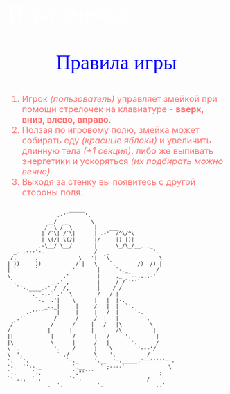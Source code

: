 <p style="font-family: Times New Roman; color: White; font-size: 40pt">Игра змейка</p>
<p style="text-align: center; font-family: Times New Roman; color: blue;font-size: 35pt">Правила игры</p>
<p style=" Times New Roman; color: #ff7373; font-size: 15pt">
<ol style=" Times New Roman; color: #ff7373; font-size: 15pt">
<li>Игрок <i>(пользователь)</i> управляет змейкой при помощи стрелочек на клавиатуре - <b>вверх, вниз, влево, вправо</b>.</li>
<li>Ползая по игровому полю, змейка может собирать еду <i>(красные яблоки)</i> и увеличить длинную тела <i>(+1 секция)</i>.
либо же выпивать энергетики и ускоряться <i>(их подбирать можно вечно)</i>.</li>
<li> Выходя за стенку вы появитесь с другой стороны поля.
</ol>
    </p>


                        _____
                    .-'`     '.
                 __/  __       \
                /  \ /  \       |    ___
               | /`\| /`\|      | .-'  /^\/^\
               | \(/| \(/|      |/     |) |)|
              .-\__/ \__/       |      \_/\_/__..._
      _...---'-.                /   _              '.
     /,      ,             \   '|  `\                \
    | ))     ))           /`|   \    `.       /)  /) |
    | `      `          .'       |     `-._         /
    \                 .'         |     ,_  `--....-'
     `.           __.' ,         |     / /`'''`
       `'-.____.-' /  /,         |    / /
           `. `-.-` .'  \        /   / |
             `-.__.'|    \      |   |  |-.
                _.._|     |     /   |  |  `'.
          .-''``    |     |     |   /  |     `-.
       .'`         /      /     /  |   |        '.
     /`           /      /     |   /   |\         \
    /            |      |      |   |   /\          |
    ||            |      /      |   /     '.        |
    |\            \      |      /   |       '.      /
    \ `.           '.    /      |    \        '---'/
    \  '.           `-./        \    '.          /
    '.  `'.            `-._     '.__  '-._____.'--'''''--.
    '-.  `'--._          `.__     `';----`              \
    `-.     `-.          `."'```                     ;
    `'-..,_ `-.         `'-.                     /
                '.  '.           '.                 ..'